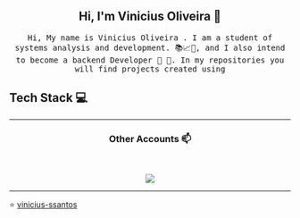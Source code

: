 
<h2 align="center"> Hi, I'm Vinicius Oliveira 👋 <br/> </h2> 




<p align="center"> <samp>Hi, My name is Vinicius Oliveira . I am a student of systems analysis and development. 📚📈🔬, and I also intend to become a backend Developer 🤩 🎈. In my repositories you will find projects created using
  
  
## Tech Stack :computer:



____



<h3 align="center"> Other Accounts 📫 </h3>
<br />
<p align="center">
<a href="https://www.linkedin.com/in/vinicius-oliveira-santos-7ba1bb204/"><img src="https://img.shields.io/badge/linkedin-%230077B5.svg?&style=for-the-badge&logo=linkedin&logoColor=white"/></a>


</p>

____


<p align="center">

⭐️ [vinicius-ssantos](https://github.com/vinicius-ssantos)

</p>
